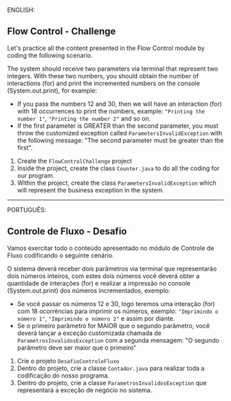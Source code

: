 ENGLISH:

## Flow Control - Challenge

Let's practice all the content presented in the Flow Control module by coding the following scenario.

The system should receive two parameters via terminal that represent two integers. With these two numbers, you should obtain the number of interactions (for) and print the incremented numbers on the console (System.out.print), for example:

* If you pass the numbers 12 and 30, then we will have an interaction (for) with 18 occurrences to print the numbers, example: `"Printing the number 1"`, `"Printing the number 2"` and so on.
* If the first parameter is GREATER than the second parameter, you must throw the customized exception called `ParametersInvalidException` with the following message: "The second parameter must be greater than the first".


1. Create the `FlowControlChallenge` project
2. Inside the project, create the class `Counter.java` to do all the coding for our program.
3. Within the project, create the class `ParametersInvalidException` which will represent the business exception in the system.

---

PORTUGUÊS:

## Controle de Fluxo - Desafio

Vamos exercitar todo o conteúdo apresentado no módulo de Controle de Fluxo codificando o seguinte cenário.

O sistema deverá receber dois parâmetros via terminal que representarão dois números inteiros, com estes dois números você deverá obter a quantidade de interações (for) e realizar a impressão no console (System.out.print) dos números incrementados, exemplo:

* Se você passar os números 12 e 30, logo teremos uma interação (for) com 18 ocorrências para imprimir os números, exemplo: `"Imprimindo o número 1"`, `"Imprimindo o número 2"` e assim por diante.
* Se o primeiro parâmetro for MAIOR que o segundo parâmetro, você deverá lançar a exceção customizada chamada de `ParametrosInvalidosException` com a segunda mensagem: "O segundo parâmetro deve ser maior que o primeiro"


1. Crie o projeto `DesafioControleFluxo`
2. Dentro do projeto, crie a classe `Contador.java` para realizar toda a codificação do nosso programa.
3. Dentro do projeto, crie a classe `ParametrosInvalidosException` que representará a exceção de negócio no sistema.